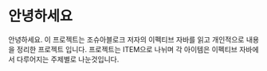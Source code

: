 # 안녕하세요
안녕하세요. 이 프로젝트는 조슈아블로크 저자의 이펙티브 자바를 읽고 개인적으로 내용을 정리한 프로젝트 입니다.
프로젝트는 ITEM으로 나뉘며 각 아이템은 이펙티브 자바에서 다루어지는 주제별로 나눈것입니다.
